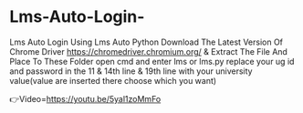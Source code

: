 # Lms-Auto-Login-
Lms Auto Login Using Lms Auto Python
Download The Latest Version Of Chrome Driver https://chromedriver.chromium.org/ & Extract The File And Place To These Folder open cmd and enter lms or lms.py
replace your ug id and password in the 11 & 14th line & 19th line with your university value(value are inserted there choose which you want)

👉Video=https://youtu.be/5yal1zoMmFo
